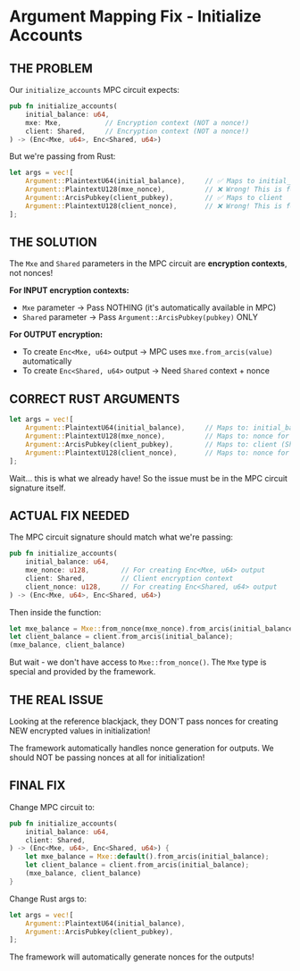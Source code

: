 # Argument Mapping Fix - Initialize Accounts

## THE PROBLEM

Our `initialize_accounts` MPC circuit expects:
```rust
pub fn initialize_accounts(
    initial_balance: u64,
    mxe: Mxe,           // Encryption context (NOT a nonce!)
    client: Shared,     // Encryption context (NOT a nonce!)
) -> (Enc<Mxe, u64>, Enc<Shared, u64>)
```

But we're passing from Rust:
```rust
let args = vec![
    Argument::PlaintextU64(initial_balance),     // ✅ Maps to initial_balance
    Argument::PlaintextU128(mxe_nonce),          // ❌ Wrong! This is for Enc<Mxe, ...> OUTPUTS
    Argument::ArcisPubkey(client_pubkey),        // ✅ Maps to client
    Argument::PlaintextU128(client_nonce),       // ❌ Wrong! This is for Enc<Shared, ...> OUTPUTS
];
```

## THE SOLUTION

The `Mxe` and `Shared` parameters in the MPC circuit are **encryption contexts**, not nonces!

**For INPUT encryption contexts:**
- `Mxe` parameter → Pass NOTHING (it's automatically available in MPC)
- `Shared` parameter → Pass `Argument::ArcisPubkey(pubkey)` ONLY

**For OUTPUT encryption:**
- To create `Enc<Mxe, u64>` output → MPC uses `mxe.from_arcis(value)` automatically
- To create `Enc<Shared, u64>` output → Need `Shared` context + nonce

## CORRECT RUST ARGUMENTS

```rust
let args = vec![
    Argument::PlaintextU64(initial_balance),     // Maps to: initial_balance
    Argument::PlaintextU128(mxe_nonce),          // Maps to: nonce for Enc<Mxe, u64> OUTPUT
    Argument::ArcisPubkey(client_pubkey),        // Maps to: client (Shared context)
    Argument::PlaintextU128(client_nonce),       // Maps to: nonce for Enc<Shared, u64> OUTPUT
];
```

Wait... this is what we already have! So the issue must be in the MPC circuit signature itself.

## ACTUAL FIX NEEDED

The MPC circuit signature should match what we're passing:

```rust
pub fn initialize_accounts(
    initial_balance: u64,
    mxe_nonce: u128,        // For creating Enc<Mxe, u64> output
    client: Shared,         // Client encryption context
    client_nonce: u128,     // For creating Enc<Shared, u64> output
) -> (Enc<Mxe, u64>, Enc<Shared, u64>)
```

Then inside the function:
```rust
let mxe_balance = Mxe::from_nonce(mxe_nonce).from_arcis(initial_balance);
let client_balance = client.from_arcis(initial_balance);
(mxe_balance, client_balance)
```

But wait - we don't have access to `Mxe::from_nonce()`. The `Mxe` type is special and provided by the framework.

## THE REAL ISSUE

Looking at the reference blackjack, they DON'T pass nonces for creating NEW encrypted values in initialization!

The framework automatically handles nonce generation for outputs. We should NOT be passing nonces at all for initialization!

## FINAL FIX

Change MPC circuit to:
```rust
pub fn initialize_accounts(
    initial_balance: u64,
    client: Shared,
) -> (Enc<Mxe, u64>, Enc<Shared, u64>) {
    let mxe_balance = Mxe::default().from_arcis(initial_balance);
    let client_balance = client.from_arcis(initial_balance);
    (mxe_balance, client_balance)
}
```

Change Rust args to:
```rust
let args = vec![
    Argument::PlaintextU64(initial_balance),
    Argument::ArcisPubkey(client_pubkey),
];
```

The framework will automatically generate nonces for the outputs!
